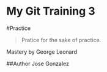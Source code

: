 # My Git Training 3


#Practice
> Pratice for the sake of practice.

Mastery by George Leonard

##Author
Jose Gonzalez

